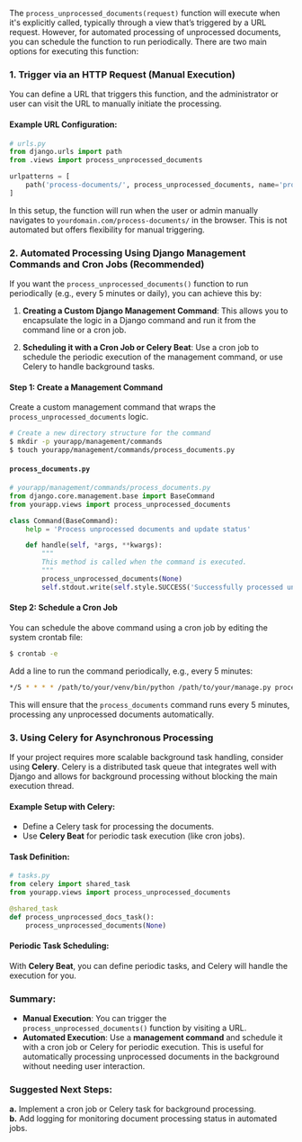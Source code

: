 The `process_unprocessed_documents(request)` function will execute when it's explicitly called, typically through a view that’s triggered by a URL request. However, for automated processing of unprocessed documents, you can schedule the function to run periodically. There are two main options for executing this function:

### 1. **Trigger via an HTTP Request (Manual Execution)**

You can define a URL that triggers this function, and the administrator or user can visit the URL to manually initiate the processing.

#### Example URL Configuration:

```python
# urls.py
from django.urls import path
from .views import process_unprocessed_documents

urlpatterns = [
    path('process-documents/', process_unprocessed_documents, name='process_documents'),
]
```

In this setup, the function will run when the user or admin manually navigates to `yourdomain.com/process-documents/` in the browser. This is not automated but offers flexibility for manual triggering.

### 2. **Automated Processing Using Django Management Commands and Cron Jobs (Recommended)**

If you want the `process_unprocessed_documents()` function to run periodically (e.g., every 5 minutes or daily), you can achieve this by:

1. **Creating a Custom Django Management Command**:
   This allows you to encapsulate the logic in a Django command and run it from the command line or a cron job.

2. **Scheduling it with a Cron Job or Celery Beat**:
   Use a cron job to schedule the periodic execution of the management command, or use Celery to handle background tasks.

#### Step 1: Create a Management Command

Create a custom management command that wraps the `process_unprocessed_documents` logic.

```bash
# Create a new directory structure for the command
$ mkdir -p yourapp/management/commands
$ touch yourapp/management/commands/process_documents.py
```

#### `process_documents.py`

```python
# yourapp/management/commands/process_documents.py
from django.core.management.base import BaseCommand
from yourapp.views import process_unprocessed_documents

class Command(BaseCommand):
    help = 'Process unprocessed documents and update status'

    def handle(self, *args, **kwargs):
        """
        This method is called when the command is executed.
        """
        process_unprocessed_documents(None)
        self.stdout.write(self.style.SUCCESS('Successfully processed unprocessed documents'))
```

#### Step 2: Schedule a Cron Job

You can schedule the above command using a cron job by editing the system crontab file:

```bash
$ crontab -e
```

Add a line to run the command periodically, e.g., every 5 minutes:

```bash
*/5 * * * * /path/to/your/venv/bin/python /path/to/your/manage.py process_documents
```

This will ensure that the `process_documents` command runs every 5 minutes, processing any unprocessed documents automatically.

### 3. **Using Celery for Asynchronous Processing**

If your project requires more scalable background task handling, consider using **Celery**. Celery is a distributed task queue that integrates well with Django and allows for background processing without blocking the main execution thread.

#### Example Setup with Celery:

- Define a Celery task for processing the documents.
- Use **Celery Beat** for periodic task execution (like cron jobs).

#### Task Definition:

```python
# tasks.py
from celery import shared_task
from yourapp.views import process_unprocessed_documents

@shared_task
def process_unprocessed_docs_task():
    process_unprocessed_documents(None)
```

#### Periodic Task Scheduling:

With **Celery Beat**, you can define periodic tasks, and Celery will handle the execution for you.

### Summary:
- **Manual Execution**: You can trigger the `process_unprocessed_documents()` function by visiting a URL.
- **Automated Execution**: Use a **management command** and schedule it with a cron job or Celery for periodic execution. This is useful for automatically processing unprocessed documents in the background without needing user interaction.

### Suggested Next Steps:
**a.** Implement a cron job or Celery task for background processing.  
**b.** Add logging for monitoring document processing status in automated jobs.